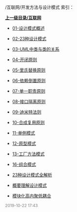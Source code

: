 /互联网/开发方法与设计模式 索引：


**[上一级目录/互联网](/互联网/index.md)**

- [01-设计模式概述](/互联网/开发方法与设计模式/01-设计模式概述.md)

- [02-23种设计模式](/互联网/开发方法与设计模式/02-23种设计模式.md)

- [03-UML中类与类的关系](/互联网/开发方法与设计模式/03-UML中类与类的关系.md)

- [04-开闭原则](/互联网/开发方法与设计模式/04-开闭原则.md)

- [05-里氏替换原则](/互联网/开发方法与设计模式/05-里氏替换原则.md)

- [06-依赖倒置原则](/互联网/开发方法与设计模式/06-依赖倒置原则.md)

- [07-单一职责原则](/互联网/开发方法与设计模式/07-单一职责原则.md)

- [08-接口隔离原则](/互联网/开发方法与设计模式/08-接口隔离原则.md)

- [09-迪米特法则](/互联网/开发方法与设计模式/09-迪米特法则.md)

- [10-合成复用原则](/互联网/开发方法与设计模式/10-合成复用原则.md)

- [11-单例模式](/互联网/开发方法与设计模式/11-单例模式.md)

- [12-原型模式](/互联网/开发方法与设计模式/12-原型模式.md)

- [13-工厂方法模式](/互联网/开发方法与设计模式/13-工厂方法模式.md)

- [16-组合模式](/互联网/开发方法与设计模式/16-组合模式.md)

- [23种设计模式全解析](/互联网/开发方法与设计模式/23种设计模式全解析.md)

- [概要理解设计模式](/互联网/开发方法与设计模式/概要理解设计模式.md)

- [模块化高内聚低耦合](/互联网/开发方法与设计模式/模块化高内聚低耦合.md)


<font size=2 color='grey'> 2019-10-22 17:43 </font>